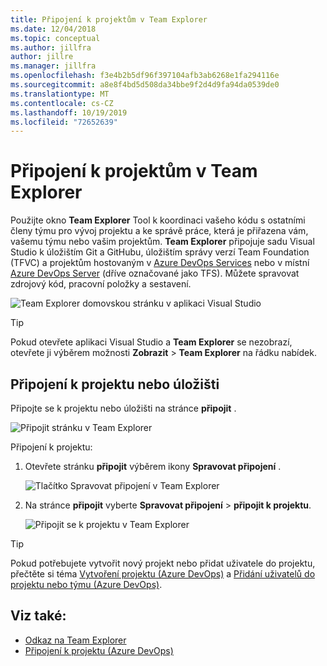 ```yaml
---
title: Připojení k projektům v Team Explorer
ms.date: 12/04/2018
ms.topic: conceptual
ms.author: jillfra
author: jillre
ms.manager: jillfra
ms.openlocfilehash: f3e4b2b5df96f397104afb3ab6268e1fa294116e
ms.sourcegitcommit: a8e8f4bd5d508da34bbe9f2d4d9fa94da0539de0
ms.translationtype: MT
ms.contentlocale: cs-CZ
ms.lasthandoff: 10/19/2019
ms.locfileid: "72652639"
---
```

# <a name="connect-to-projects-in-team-explorer"></a>Připojení k projektům v Team Explorer

Použijte okno **Team Explorer** Tool k koordinaci vašeho kódu s ostatními členy týmu pro vývoj projektu a ke správě práce, která je přiřazena vám, vašemu týmu nebo vašim projektům. **Team Explorer** připojuje sadu Visual Studio k úložištím Git a GitHubu, úložištím správy verzí Team Foundation (TFVC) a projektům hostovaným v [Azure DevOps Services](/azure/devops/user-guide/what-is-azure-devops-services) nebo v místní [Azure DevOps Server](/tfs/index) (dříve označované jako TFS). Můžete spravovat zdrojový kód, pracovní položky a sestavení.

![Team Explorer domovskou stránku v aplikaci Visual Studio](media/team-explorer/team-explorer.png)

> [!TIP]
> Pokud otevřete aplikaci Visual Studio a **Team Explorer** se nezobrazí, otevřete ji výběrem možnosti **Zobrazit**  > **Team Explorer** na řádku nabídek.

## <a name="connect-to-a-project-or-repository"></a>Připojení k projektu nebo úložišti

Připojte se k projektu nebo úložišti na stránce **připojit** .

![Připojit stránku v Team Explorer](media/team-explorer/connect.png)

Připojení k projektu:

1. Otevřete stránku **připojit** výběrem ikony **Spravovat připojení** .

   ![Tlačítko Spravovat připojení v Team Explorer](media/team-explorer/manage-connections.png)

1. Na stránce **připojit** vyberte **Spravovat připojení**  > **připojit k projektu**.

   ![Připojit se k projektu v Team Explorer](media/team-explorer/connect-project.png)

> [!TIP]
> Pokud potřebujete vytvořit nový projekt nebo přidat uživatele do projektu, přečtěte si téma [Vytvoření projektu (Azure DevOps)](/azure/devops/organizations/projects/create-project) a [Přidání uživatelů do projektu nebo týmu (Azure DevOps)](/azure/devops/organizations/security/add-users-team-project).

## <a name="see-also"></a>Viz také:

- [Odkaz na Team Explorer](reference/team-explorer-reference.md)
- [Připojení k projektu (Azure DevOps)](/azure/devops/organizations/projects/connect-to-projects)